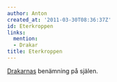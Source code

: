 ```yaml
---
author: Anton
created_at: '2011-03-30T08:36:37Z'
id: Eterkroppen
links:
  mention:
  - Drakar
title: Eterkroppen
---
```


[Drakarnas] benämning på själen.

  [Drakarnas]: Drakar

